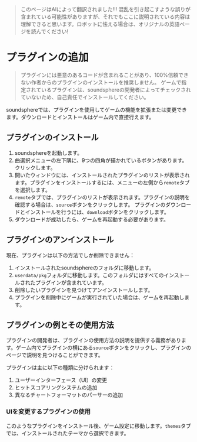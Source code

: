 > このページはAIによって翻訳されました!!! 混乱を引き起こすような誤りが含まれている可能性がありますが、それでもここに説明されている内容は理解できると思います。ロボットに怯える場合は、オリジナルの英語ページを読んでください!

# プラグインの追加
> プラグインには悪意のあるコードが含まれることがあり、100%信頼できない作者からのプラグインのインストールを推奨しません。
> ゲームで指定されているプラグインは、soundsphereの開発者によってチェックされていないため、自己責任でインストールしてください。

soundsphereでは、プラグインを使用してゲームの機能を拡張または変更できます。ダウンロードとインストールはゲーム内で直接行えます。

## プラグインのインストール
1. soundsphereを起動します。
2. 曲選択メニューの左下隅に、9つの四角が描かれているボタンがあります。クリックします。
3. 開いたウィンドウには、インストールされたプラグインのリストが表示されます。プラグインをインストールするには、メニューの左側から`remote`タブを選択します。
4. `remote`タブでは、プラグインのリストが表示されます。プラグインの説明を確認する場合は、`source`ボタンをクリックします。
   プラグインのダウンロードとインストールを行うには、`download`ボタンをクリックします。
5. ダウンロードが成功したら、ゲームを再起動する必要があります。

## プラグインのアンインストール
現在、プラグインは以下の方法でしか削除できません：
1. インストールされたsoundsphereのフォルダに移動します。
2. `userdata/pkg`フォルダに移動します。このフォルダにはすべてのインストールされたプラグインが含まれています。
3. 削除したいプラグインを見つけてアンインストールします。
4. プラグインを削除中にゲームが実行されていた場合は、ゲームを再起動します。

## プラグインの例とその使用方法
プラグインの開発者は、プラグインの使用方法の説明を提供する義務があります。ゲーム内でプラグインの横にある`source`ボタンをクリックし、プラグインのページで説明を見つけることができます。

プラグインは主に以下の種類に分けられます：
1. ユーザーインターフェース（UI）の変更
2. ヒットスコアリングシステムの追加
3. 異なるチャートフォーマットのパーサーの追加

### UIを変更するプラグインの使用
このようなプラグインをインストール後、ゲーム設定に移動します。`themes`タブでは、インストールされたテーマから選択できます。
